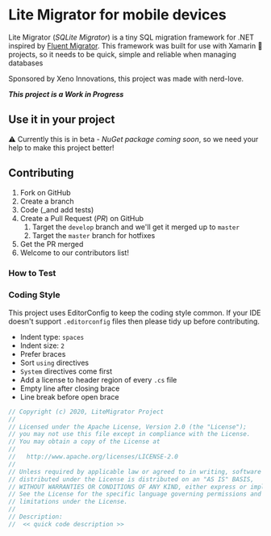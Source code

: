 # Lite Migrator for mobile devices

Lite Migrator (_SQLite Migrator_) is a tiny SQL migration framework for .NET inspired by [Fluent Migrator](https://github.com/fluentmigrator/fluentmigrator). This framework was built for use with Xamarin 🐒 projects, so it needs to be quick, simple and reliable when managing databases

Sponsored by Xeno Innovations, this project was made with nerd-love.

**_This project is a Work in Progress_**

## Use it in your project
⚠️ Currently this is in beta - _NuGet package coming soon_, so we need your help to make this project better!

## Contributing
1. Fork on GitHub
2. Create a branch
3. Code (_and add tests)
4. Create a Pull Request (_PR_) on GitHub
   1. Target the ``develop`` branch and we'll get it merged up to ``master``
   2. Target the ``master`` branch for hotfixes
5. Get the PR merged
6. Welcome to our contributors list!


### How to Test


### Coding Style
This project uses EditorConfig to keep the coding style common. If your IDE doesn't support ``.editorconfig`` files then please tidy up before contributing.

* Indent type: ``spaces``
* Indent size: ``2``
* Prefer braces
* Sort ``using`` directives
* ``System`` directives come first
* Add a license to header region of every ``.cs`` file
* Empty line after closing brace
* Line break before open brace

```cs
// Copyright (c) 2020, LiteMigrator Project
//
// Licensed under the Apache License, Version 2.0 (the "License");
// you may not use this file except in compliance with the License.
// You may obtain a copy of the License at
//
//   http://www.apache.org/licenses/LICENSE-2.0
//
// Unless required by applicable law or agreed to in writing, software
// distributed under the License is distributed on an "AS IS" BASIS,
// WITHOUT WARRANTIES OR CONDITIONS OF ANY KIND, either express or implied.
// See the License for the specific language governing permissions and
// limitations under the License.
//
// Description:
//  << quick code description >>
```
